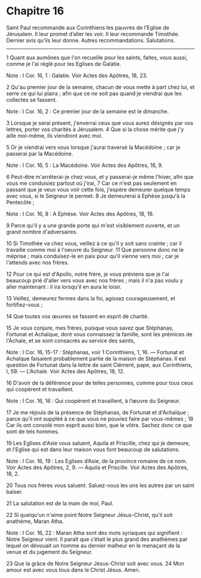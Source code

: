 # Chapitre 16

Saint Paul recommande aux Corinthiens les pauvres de l’Eglise de Jérusalem.
Il leur promet d’aller les voir.
Il leur recommande Timothée.
Dernier avis qu’ils leur donne.
Autres recommandations.
Salutations.

***

1 Quant aux aumônes que l'on recueille pour les saints, faites, vous aussi, comme je l'ai réglé pour les Eglises de Galatie.

<span class="bible-note">Note : </span> I Cor. 16, 1 : Galatie. Voir Actes des Apôtres, 18, 23.

2 Qu'au premier jour de la semaine, chacun de vous mette à part chez lui, et serre ce qui lui plaira ; afin que ce ne soit pas quand je viendrai que les collectes se fassent.

<span class="bible-note">Note : </span> I Cor. 16, 2 : Ce premier jour de la semaine est le dimanche.

3 Lorsque je serai présent, j'enverrai ceux que vous aurez désignés par vos lettres, porter vos charités à Jérusalem. 4 Que si la chose mérite que j'y aille moi-même, ils viendront avec moi.


5 Or je viendrai vers vous lorsque j'aurai traversé la Macédoine ; car je passerai par la Macédoine.

<span class="bible-note">Note : </span> I Cor. 16, 5 : La Macédoine. Voir Actes des Apôtres, 16, 9.

6 Peut-être m'arrêterai-je chez vous, et y passerai-je même l'hiver, afin que vous me conduisiez partout où j'irai, 7 Car ce n'est pas seulement en passant que je veux vous voir cette fois, j'espère demeurer quelque temps avec vous, si le Seigneur le permet. 8 Je demeurerai à Ephèse jusqu'à la Pentecôte ;

<span class="bible-note">Note : </span> I Cor. 16, 8 : A Ephèse. Voir Actes des Apôtres, 18, 19.

9 Parce qu'il y a une grande porte qui m'est visiblement ouverte, et un grand nombre d'adversaires.


10 Si Timothée va chez vous, veillez à ce qu'il y soit sans crainte ; car il travaille comme moi à l'oeuvre du Seigneur. 11 Que personne donc ne le méprise ; mais conduisez-le en paix pour qu'il vienne vers moi ; car je l'attends avec nos frères.


12 Pour ce qui est d'Apollo, notre frère, je vous préviens que je l'ai beaucoup prié d'aller vers vous avec nos frères ; mais il n'a pas voulu y aller maintenant : il ira lorsqu'il en aura le loisir.


13 Veillez, demeurez fermes dans la foi, agissez courageusement, et fortifiez-vous ;


14 Que toutes vos œuvres se fassent en esprit de charité.


15 Je vous conjure, mes frères, puisque vous savez que Stéphanas, Fortunat et Achaïque, dont vous connaissez la famille, sont les prémices de l'Achaïe, et se sont consacrés au service des saints,

<span class="bible-note">Note : </span> I Cor. 16, 15-17 : Stéphanas, voir 1 Corinthiens, 1, 16. ― Fortunat et Achaïque faisaient probablement partie de la maison de Stéphanas. Il est question de Fortunat dans la lettre de saint Clément, pape, aux Corinthiens, I, 59. ― L’Achaïe. Voir Actes des Apôtres, 18, 12.

16 D'avoir de la déférence pour de telles personnes, comme pour tous ceux qui coopèrent et travaillent.

<span class="bible-note">Note : </span> I Cor. 16, 16 : Qui coopèrent et travaillent, à l’œuvre du Seigneur.

17 Je me réjouis de la présence de Stéphanas, de Fortunat et d'Achaïque ; parce qu'il ont suppléé à ce que vous ne pouviez faire par vous-mêmes ; 18 Car ils ont consolé mon esprit aussi bien, que le vôtre. Sachez donc ce que sont de tels hommes.


19 Les Eglises d'Asie vous saluent, Aquila et Priscille, chez qui je demeure, et l'Eglise qui est dans leur maison vous font beaucoup de salutations.

<span class="bible-note">Note : </span> I Cor. 16, 19 : Les Eglises d’Asie, de la province romaine de ce nom. Voir Actes des Apôtres, 2, 9. ― Aquila et Priscille. Voir Actes des Apôtres, 18, 2.

20 Tous nos frères vous saluent. Saluez-vous les uns les autres par un saint baiser.


21 La salutation est de la main de moi, Paul.


22 Si quelqu'un n'aime point Notre Seigneur Jésus-Christ, qu'il soit anathème, Maran Atha.

<span class="bible-note">Note : </span> I Cor. 16, 22 : Maran Atha sont des mots syriaques qui signifient : Notre Seigneur vient. Il paraît que c’était le plus grand des anathèmes par lequel on dévouait un homme au dernier malheur en le menaçant de la venue et du jugement du Seigneur.


23 Que la grâce de Notre Seigneur Jésus-Christ soit avec vous. 24 Mon amour est avec vous tous dans le Christ Jésus. Amen.
